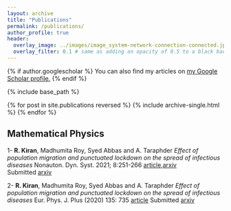 ```yaml
---
layout: archive
title: "Publications"
permalink: /publications/
author_profile: true
header:
  overlay_image: ../images/image_system-network-connection-connected.jpg
  overlay_filter: 0.1 # same as adding an opacity of 0.5 to a black background
---
```


{% if author.googlescholar %}
  You can also find my articles on <u><a href="{{author.googlescholar}}">my Google Scholar profile</a>.</u>
{% endif %}

{% include base_path %}

{% for post in site.publications reversed %}
  {% include archive-single.html %}
{% endfor %}



## Mathematical Physics

1- **R. Kiran**, Madhumita Roy, Syed Abbas and A. Taraphder 
  _Effect of population migration and punctuated lockdown on the spread of infectious diseases_
  Nonauton. Dyn. Syst. 2021; 8:251-266 [article](https://www.degruyter.com/document/doi/10.1515/msds-2020-0137/html),[arxiv](https://arxiv.org/abs/2006.15010)  
  Submitted [arxiv](https://arxiv.org/abs/2105.05287) 

 2- **R. Kiran**, Madhumita Roy, Syed Abbas and A. Taraphder 
  _Effect of population migration and punctuated lockdown on the spread of infectious diseases_
  Eur. Phys. J. Plus (2020) 135: 735 [article](https://link.springer.com/article/10.1140%2Fepjp%2Fs13360-020-00766-1)
  Submitted [arxiv](https://arxiv.org/abs/2005.13489)   
